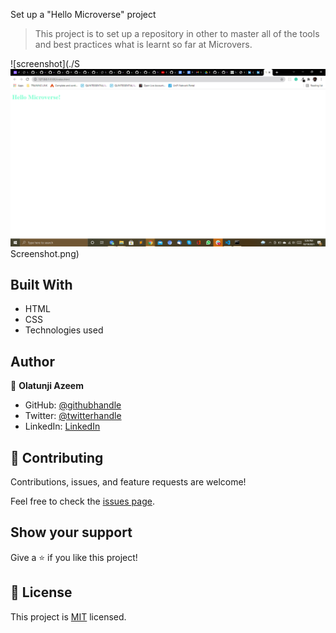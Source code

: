 

Set up a "Hello Microverse" project

> This project is to set up a repository in other to master all of the tools and best practices what is learnt so far at Microvers.

![screenshot](./S![Screenshot ](/image/Screenshot.PNG)Screenshot.png)



## Built With

- HTML
- CSS
- Technologies used



## Author

👤 **Olatunji Azeem**

- GitHub: [@githubhandle](https://github.com/zemola)
- Twitter: [@twitterhandle](https://twitter.com/zemolat)
- LinkedIn: [LinkedIn](https://www.linkedin.com/in/olatunjiazeem/)

## 🤝 Contributing

Contributions, issues, and feature requests are welcome!

Feel free to check the [issues page](../../issues/).

## Show your support

Give a ⭐ if you like this project!

## 📝 License

This project is [MIT](./MIT.md) licensed.


